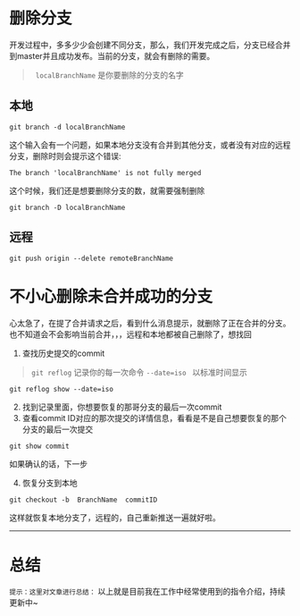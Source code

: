 
# 删除分支

开发过程中，多多少少会创建不同分支，那么，我们开发完成之后，分支已经合并到master并且成功发布。当前的分支，就会有删除的需要。

> ` localBranchName` 是你要删除的分支的名字

##  本地

```
git branch -d localBranchName
```
这个输入会有一个问题，如果本地分支没有合并到其他分支，或者没有对应的远程分支，删除时则会提示这个错误:

`The branch 'localBranchName' is not fully merged`

这个时候，我们还是想要删除分支的数，就需要强制删除
```
git branch -D localBranchName
```
## 远程
```
git push origin --delete remoteBranchName
```
# 不小心删除未合并成功的分支
心太急了，在提了合并请求之后，看到什么消息提示，就删除了正在合并的分支。也不知道会不会影响当前合并，，，远程和本地都被自己删除了，想找回

 1. 查找历史提交的commit

> `git reflog` 记录你的每一次命令
> `--date=iso ` 以标准时间显示

```
git reflog show --date=iso
```

 2. 找到记录里面，你想要恢复的那哥分支的最后一次commit
 3. 查看commit ID对应的那次提交的详情信息，看看是不是自己想要恢复的那个分支的最后一次提交
 
 ```
 git show commit
 ```
如果确认的话，下一步

  4. 恢复分支到本地
```
git checkout -b  BranchName  commitID
```
这样就恢复本地分支了，远程的，自己重新推送一遍就好啦。

---

# 总结
`提示：这里对文章进行总结：`
以上就是目前我在工作中经常使用到的指令介绍，持续更新中~